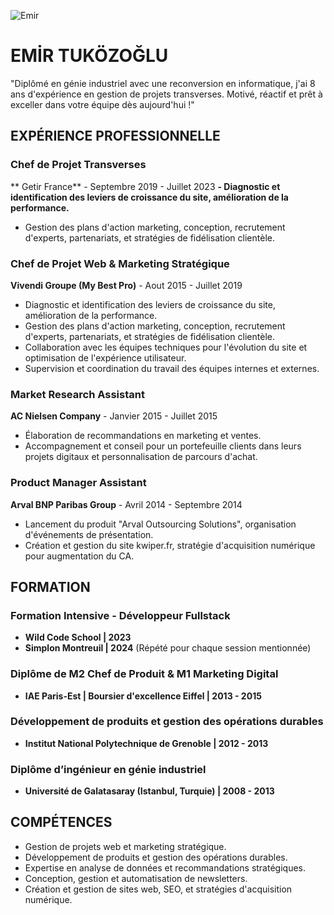 ![Emir](https://media.licdn.com/dms/image/C5603AQEjZrCwYafQnw/profile-displayphoto-shrink_200_200/0/1580256323277?e=2147483647&v=beta&t=XUfd7qnbF0BhPbSPiFmCPDbOBIXPjEnyYEz7PlZlM18)

# EMİR TUKÖZOĞLU

"Diplômé en génie industriel avec une reconversion en informatique, j'ai 8 ans d'expérience en gestion de projets transverses. Motivé, réactif et prêt à exceller dans votre équipe dès aujourd'hui !"

## EXPÉRIENCE PROFESSIONNELLE

### Chef de Projet Transverses
** Getir France** - Septembre 2019 - Juillet 2023
__- Diagnostic et identification des leviers de croissance du site, amélioration de la performance.__
- Gestion des plans d'action marketing, conception, recrutement d'experts, partenariats, et stratégies de fidélisation clientèle.


### Chef de Projet Web & Marketing Stratégique
**Vivendi Groupe (My Best Pro)** - Aout 2015 - Juillet 2019
- Diagnostic et identification des leviers de croissance du site, amélioration de la performance.
- Gestion des plans d'action marketing, conception, recrutement d'experts, partenariats, et stratégies de fidélisation clientèle.
- Collaboration avec les équipes techniques pour l'évolution du site et optimisation de l'expérience utilisateur.
- Supervision et coordination du travail des équipes internes et externes.

### Market Research Assistant
**AC Nielsen Company** - Janvier 2015 - Juillet 2015
- Élaboration de recommandations en marketing et ventes.
- Accompagnement et conseil pour un portefeuille clients dans leurs projets digitaux et personnalisation de parcours d'achat.

### Product Manager Assistant
**Arval BNP Paribas Group** - Avril 2014 - Septembre 2014
- Lancement du produit "Arval Outsourcing Solutions", organisation d'événements de présentation.
- Création et gestion du site kwiper.fr, stratégie d'acquisition numérique pour augmentation du CA.

## FORMATION

### Formation Intensive - Développeur Fullstack
- **Wild Code School | 2023**
- **Simplon Montreuil | 2024** (Répété pour chaque session mentionnée)

### Diplôme de M2 Chef de Produit & M1 Marketing Digital
- **IAE Paris-Est | Boursier d'excellence Eiffel | 2013 - 2015**

### Développement de produits et gestion des opérations durables
- **Institut National Polytechnique de Grenoble | 2012 - 2013**

### Diplôme d’ingénieur en génie industriel
- **Université de Galatasaray (Istanbul, Turquie) | 2008 - 2013**

## COMPÉTENCES
- Gestion de projets web et marketing stratégique.
- Développement de produits et gestion des opérations durables.
- Expertise en analyse de données et recommandations stratégiques.
- Conception, gestion et automatisation de newsletters.
- Création et gestion de sites web, SEO, et stratégies d'acquisition numérique.
